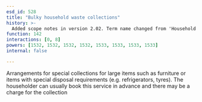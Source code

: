 ```yaml
---
esd_id: 528
title: "Bulky household waste collections"
history: >-
  Added scope notes in version 2.02. Term name changed from 'Household waste - special collections for large items' to 'Refuse - household waste - special collections for large items' in version 3.00. Name changed to 'Bulky household waste collections' in version 4.00.
function: 142
interactions: [0, 8]
powers: [1532, 1532, 1532, 1532, 1533, 1533, 1533, 1533]
internal: false

---
```


Arrangements for special collections for large items such as furniture or items with special disposal requirements (e.g. refrigerators, tyres).  The householder can usually book this service in advance and there may be a charge for the collection

